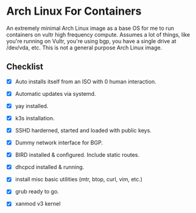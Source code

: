 # Arch Linux For Containers

An extremely minimal Arch Linux image as a base OS for me to run containers on vultr high frequency compute. Assumes a lot of things, like you're running on Vultr, you're using bgp, you have a single drive at /dev/vda, etc. This is not a general purpose Arch Linux image. 

## Checklist
- [x] Auto installs itself from an ISO with 0 human interaction.
- [x] Automatic updates via systemd.
- [x] yay installed.
- [x] k3s installation.
- [x] SSHD harderned, started and loaded with public keys.
- [x] Dummy network interface for BGP.
- [x] BIRD installed & configured. Include static routes.
- [x] dhcpcd installed & running.
- [x] install misc basic utilities (mtr, btop, curl, vim, etc.)
- [x] grub ready to go.
- [x] xanmod v3 kernel


